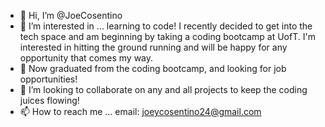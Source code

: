 - 👋 Hi, I’m @JoeCosentino
- 👀 I’m interested in ... learning to code! I recently decided to get into the tech space and am beginning by taking a coding bootcamp at UofT. I'm interested in hitting the ground running and will be happy for any opportunity that comes my way.
- 🌱 Now graduated from the coding bootcamp, and looking for job opportunities!
- 💞️ I’m looking to collaborate on any and all projects to keep the coding juices flowing!
- 📫 How to reach me ... email: joeycosentino24@gmail.com

<!---
JoeCosentino/JoeCosentino is a ✨ special ✨ repository because its `README.md` (this file) appears on your GitHub profile.
You can click the Preview link to take a look at your changes.
--->
